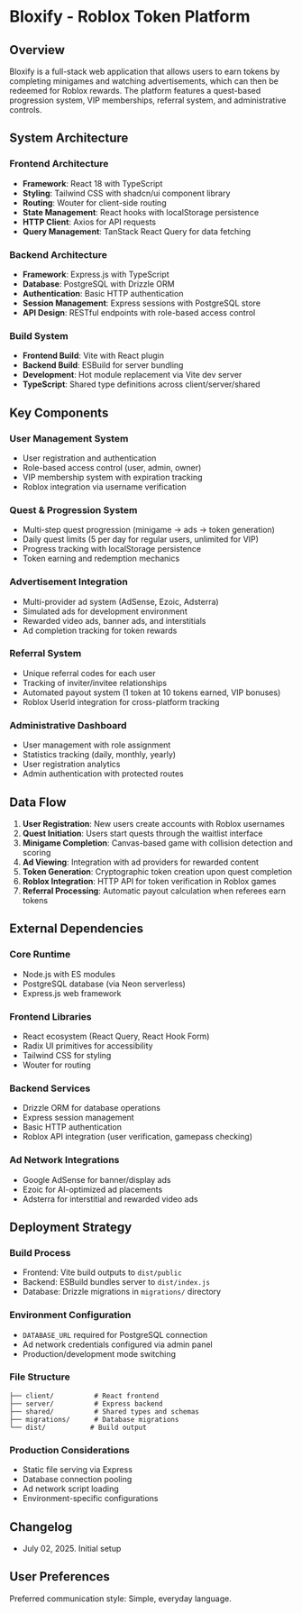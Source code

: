 # Bloxify - Roblox Token Platform

## Overview

Bloxify is a full-stack web application that allows users to earn tokens by completing minigames and watching advertisements, which can then be redeemed for Roblox rewards. The platform features a quest-based progression system, VIP memberships, referral system, and administrative controls.

## System Architecture

### Frontend Architecture
- **Framework**: React 18 with TypeScript
- **Styling**: Tailwind CSS with shadcn/ui component library
- **Routing**: Wouter for client-side routing  
- **State Management**: React hooks with localStorage persistence
- **HTTP Client**: Axios for API requests
- **Query Management**: TanStack React Query for data fetching

### Backend Architecture
- **Framework**: Express.js with TypeScript
- **Database**: PostgreSQL with Drizzle ORM
- **Authentication**: Basic HTTP authentication
- **Session Management**: Express sessions with PostgreSQL store
- **API Design**: RESTful endpoints with role-based access control

### Build System
- **Frontend Build**: Vite with React plugin
- **Backend Build**: ESBuild for server bundling
- **Development**: Hot module replacement via Vite dev server
- **TypeScript**: Shared type definitions across client/server/shared

## Key Components

### User Management System
- User registration and authentication
- Role-based access control (user, admin, owner)
- VIP membership system with expiration tracking
- Roblox integration via username verification

### Quest & Progression System
- Multi-step quest progression (minigame → ads → token generation)
- Daily quest limits (5 per day for regular users, unlimited for VIP)
- Progress tracking with localStorage persistence
- Token earning and redemption mechanics

### Advertisement Integration
- Multi-provider ad system (AdSense, Ezoic, Adsterra)
- Simulated ads for development environment
- Rewarded video ads, banner ads, and interstitials
- Ad completion tracking for token rewards

### Referral System
- Unique referral codes for each user
- Tracking of inviter/invitee relationships
- Automated payout system (1 token at 10 tokens earned, VIP bonuses)
- Roblox UserId integration for cross-platform tracking

### Administrative Dashboard
- User management with role assignment
- Statistics tracking (daily, monthly, yearly)
- User registration analytics
- Admin authentication with protected routes

## Data Flow

1. **User Registration**: New users create accounts with Roblox usernames
2. **Quest Initiation**: Users start quests through the waitlist interface
3. **Minigame Completion**: Canvas-based game with collision detection and scoring
4. **Ad Viewing**: Integration with ad providers for rewarded content
5. **Token Generation**: Cryptographic token creation upon quest completion
6. **Roblox Integration**: HTTP API for token verification in Roblox games
7. **Referral Processing**: Automatic payout calculation when referees earn tokens

## External Dependencies

### Core Runtime
- Node.js with ES modules
- PostgreSQL database (via Neon serverless)
- Express.js web framework

### Frontend Libraries
- React ecosystem (React Query, React Hook Form)
- Radix UI primitives for accessibility
- Tailwind CSS for styling
- Wouter for routing

### Backend Services
- Drizzle ORM for database operations
- Express session management
- Basic HTTP authentication
- Roblox API integration (user verification, gamepass checking)

### Ad Network Integrations
- Google AdSense for banner/display ads
- Ezoic for AI-optimized ad placements  
- Adsterra for interstitial and rewarded video ads

## Deployment Strategy

### Build Process
- Frontend: Vite build outputs to `dist/public`
- Backend: ESBuild bundles server to `dist/index.js`
- Database: Drizzle migrations in `migrations/` directory

### Environment Configuration
- `DATABASE_URL` required for PostgreSQL connection
- Ad network credentials configured via admin panel
- Production/development mode switching

### File Structure
```
├── client/          # React frontend
├── server/          # Express backend  
├── shared/          # Shared types and schemas
├── migrations/      # Database migrations
└── dist/           # Build output
```

### Production Considerations
- Static file serving via Express
- Database connection pooling
- Ad network script loading
- Environment-specific configurations

## Changelog
- July 02, 2025. Initial setup

## User Preferences

Preferred communication style: Simple, everyday language.